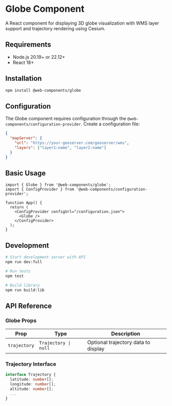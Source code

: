 # Globe Component

A React component for displaying 3D globe visualization with WMS layer support and trajectory rendering using Cesium.

## Requirements

- Node.js 20.19+ or 22.12+
- React 18+

## Installation

```bash
npm install @web-components/globe
```

## Configuration

The Globe component requires configuration through the `@web-components/configuration-provider`. Create a configuration file:

```json
{
  "mapServer": {
    "url": "https://your-geoserver.com/geoserver/wms",
    "layers": ["layer1:name", "layer2:name"]
  }
}
```

## Basic Usage

```tsx
import { Globe } from '@web-components/globe';
import { ConfigProvider } from '@web-components/configuration-provider';

function App() {
  return (
    <ConfigProvider configUrl="/configuration.json">
      <Globe />
    </ConfigProvider>
  );
}
```

## Development

```bash
# Start development server with API
npm run dev:full

# Run tests
npm test

# Build library
npm run build:lib
```

## API Reference

### Globe Props

| Prop | Type | Description |
|------|------|-------------|
| `trajectory` | `Trajectory \| null` | Optional trajectory data to display |

### Trajectory Interface

```typescript
interface Trajectory {
  latitude: number[];
  longitude: number[];
  altitude: number[];
  ...
}
```
